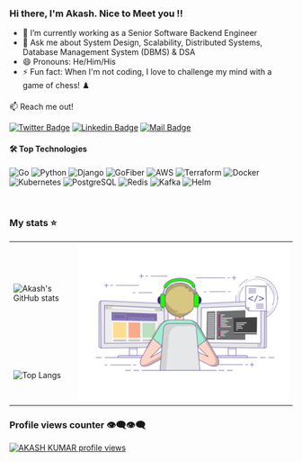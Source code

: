 ### Hi there, I'm Akash. Nice to Meet you !!

- 🔭 I’m currently working as a Senior Software Backend Engineer
- 💬 Ask me about System Design, Scalability, Distributed Systems, Database Management System (DBMS) & DSA
- 😄 Pronouns: He/Him/His
- ⚡ Fun fact: When I'm not coding, I love to challenge my mind with a game of chess! ♟️

:mailbox: Reach me out!

[![Twitter Badge](https://img.shields.io/badge/-@Akash_Kumar-1ca0f1?style=flat&labelColor=1ca0f1&logo=x&logoColor=white&link=https://twitter.com/ashky_23)](https://twitter.com/ashky_23) 
[![Linkedin Badge](https://img.shields.io/badge/-Akash_Kumar-0e76a8?style=flat&labelColor=0e76a8&logo=linkedin&logoColor=white)](https://www.linkedin.com/in/ashky23/) 
[![Mail Badge](https://img.shields.io/badge/-Akash_Kumar-c0392b?style=flat&labelColor=c0392b&logo=gmail&logoColor=white)](mailto:ashky.236@gmail.com)

#### 🛠️ Top Technologies
![Go](https://img.shields.io/badge/Go-00ADD8?style=for-the-badge&logo=go&logoColor=white&labelColor=black&logoWidth=30&borderRadius=20)
![Python](https://img.shields.io/badge/Python-3776AB?style=for-the-badge&logo=python&logoColor=white&labelColor=black&logoWidth=30&borderRadius=20)
![Django](https://img.shields.io/badge/Django-092E20?style=for-the-badge&logo=django&logoColor=white&labelColor=black&logoWidth=30&borderRadius=20)
![GoFiber](https://img.shields.io/badge/GoFiber-00ADD8?style=for-the-badge&logo=fiber&logoColor=white&labelColor=black&logoWidth=30&borderRadius=20)
![AWS](https://img.shields.io/badge/Amazon%20AWS-232F3E?style=for-the-badge&logo=amazon-aws&logoColor=white&labelColor=black&logoWidth=30&borderRadius=20)
![Terraform](https://img.shields.io/badge/Terraform-623CE4?style=for-the-badge&logo=terraform&logoColor=white&labelColor=black&logoWidth=30&borderRadius=20)
![Docker](https://img.shields.io/badge/Docker-2496ED?style=for-the-badge&logo=docker&logoColor=white&labelColor=black&logoWidth=30&borderRadius=20)
![Kubernetes](https://img.shields.io/badge/Kubernetes-326CE5?style=for-the-badge&logo=kubernetes&logoColor=white&labelColor=black&logoWidth=30&borderRadius=20)
![PostgreSQL](https://img.shields.io/badge/PostgreSQL-336791?style=for-the-badge&logo=postgresql&logoColor=white&labelColor=black&logoWidth=30&borderRadius=20)
![Redis](https://img.shields.io/badge/Redis-DC382D?style=for-the-badge&logo=redis&logoColor=white&labelColor=black&logoWidth=30&borderRadius=20)
![Kafka](https://img.shields.io/badge/Apache%20Kafka-231F20?style=for-the-badge&logo=apache-kafka&logoColor=white&labelColor=black&logoWidth=30&borderRadius=20)
![Helm](https://img.shields.io/badge/Helm-0F1689?style=for-the-badge&logo=helm&logoColor=white&labelColor=black&logoWidth=30&borderRadius=20)


<br/>

### My stats ⭐

<div align="center">
  <table border="0">
    <tr>
      <td colspan="2">
        <img src="https://github-readme-stats.vercel.app/api?username=ashky23&show_icons=true&theme=tokyonight" alt="Akash's GitHub stats" />
      </td>
      <td rowspan="2">
        <img src="https://raw.githubusercontent.com/ashky23/ashky23/main/coding.gif" alt="Coding GIF" />
      </td>
    </tr>
    <tr>
      <td colspan="2">
        <img src="https://github-readme-stats.vercel.app/api/top-langs/?username=ashky23&layout=donut&hide=html,css,makefile,Jupyter%20Notebook&theme=tokyonight" alt="Top Langs" />
      </td>
    </tr>
  </table>
</div>

### Profile views counter 👁️‍🗨️👁️‍🗨️
[![AKASH KUMAR profile views](https://u8views.com/api/v1/github/profiles/33580834/views/day-week-month-total-count.svg)](https://u8views.com/github/ashky23)

[reactplaylist]:https://youtube.com/playlist?list=PLlYbsPJVZjBygXalKUVKkvFyHQ1NifIiW&si=pj2Rfx3ztZjb_c1P
[graphqllist]: https://youtube.com/playlist?list=PLlYbsPJVZjByzzOLWl2n15n0uQ7m8loEh&si=0NXO3LQENlDOOqdK




